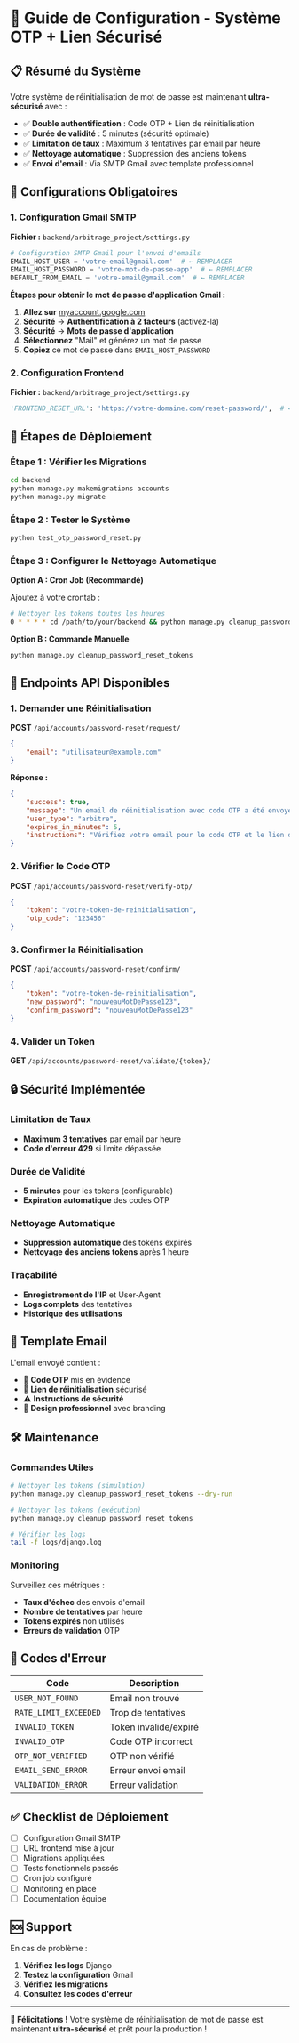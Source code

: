 # 🔐 Guide de Configuration - Système OTP + Lien Sécurisé

## 📋 Résumé du Système

Votre système de réinitialisation de mot de passe est maintenant **ultra-sécurisé** avec :

- ✅ **Double authentification** : Code OTP + Lien de réinitialisation
- ✅ **Durée de validité** : 5 minutes (sécurité optimale)
- ✅ **Limitation de taux** : Maximum 3 tentatives par email par heure
- ✅ **Nettoyage automatique** : Suppression des anciens tokens
- ✅ **Envoi d'email** : Via SMTP Gmail avec template professionnel

## 🔧 Configurations Obligatoires

### 1. Configuration Gmail SMTP

**Fichier :** `backend/arbitrage_project/settings.py`

```python
# Configuration SMTP Gmail pour l'envoi d'emails
EMAIL_HOST_USER = 'votre-email@gmail.com'  # ← REMPLACER
EMAIL_HOST_PASSWORD = 'votre-mot-de-passe-app'  # ← REMPLACER
DEFAULT_FROM_EMAIL = 'votre-email@gmail.com'  # ← REMPLACER
```

**Étapes pour obtenir le mot de passe d'application Gmail :**

1. **Allez sur** [myaccount.google.com](https://myaccount.google.com)
2. **Sécurité** → **Authentification à 2 facteurs** (activez-la)
3. **Sécurité** → **Mots de passe d'application**
4. **Sélectionnez** "Mail" et générez un mot de passe
5. **Copiez** ce mot de passe dans `EMAIL_HOST_PASSWORD`

### 2. Configuration Frontend

**Fichier :** `backend/arbitrage_project/settings.py`

```python
'FRONTEND_RESET_URL': 'https://votre-domaine.com/reset-password/',  # ← REMPLACER
```

## 🚀 Étapes de Déploiement

### Étape 1 : Vérifier les Migrations

```bash
cd backend
python manage.py makemigrations accounts
python manage.py migrate
```

### Étape 2 : Tester le Système

```bash
python test_otp_password_reset.py
```

### Étape 3 : Configurer le Nettoyage Automatique

**Option A : Cron Job (Recommandé)**

Ajoutez à votre crontab :

```bash
# Nettoyer les tokens toutes les heures
0 * * * * cd /path/to/your/backend && python manage.py cleanup_password_reset_tokens
```

**Option B : Commande Manuelle**

```bash
python manage.py cleanup_password_reset_tokens
```

## 📡 Endpoints API Disponibles

### 1. Demander une Réinitialisation

**POST** `/api/accounts/password-reset/request/`

```json
{
    "email": "utilisateur@example.com"
}
```

**Réponse :**
```json
{
    "success": true,
    "message": "Un email de réinitialisation avec code OTP a été envoyé à utilisateur@example.com",
    "user_type": "arbitre",
    "expires_in_minutes": 5,
    "instructions": "Vérifiez votre email pour le code OTP et le lien de réinitialisation"
}
```

### 2. Vérifier le Code OTP

**POST** `/api/accounts/password-reset/verify-otp/`

```json
{
    "token": "votre-token-de-reinitialisation",
    "otp_code": "123456"
}
```

### 3. Confirmer la Réinitialisation

**POST** `/api/accounts/password-reset/confirm/`

```json
{
    "token": "votre-token-de-reinitialisation",
    "new_password": "nouveauMotDePasse123",
    "confirm_password": "nouveauMotDePasse123"
}
```

### 4. Valider un Token

**GET** `/api/accounts/password-reset/validate/{token}/`

## 🔒 Sécurité Implémentée

### Limitation de Taux
- **Maximum 3 tentatives** par email par heure
- **Code d'erreur 429** si limite dépassée

### Durée de Validité
- **5 minutes** pour les tokens (configurable)
- **Expiration automatique** des codes OTP

### Nettoyage Automatique
- **Suppression automatique** des tokens expirés
- **Nettoyage des anciens tokens** après 1 heure

### Traçabilité
- **Enregistrement de l'IP** et User-Agent
- **Logs complets** des tentatives
- **Historique des utilisations**

## 📧 Template Email

L'email envoyé contient :

- 🔐 **Code OTP** mis en évidence
- 🔗 **Lien de réinitialisation** sécurisé
- ⚠️ **Instructions de sécurité**
- 🎨 **Design professionnel** avec branding

## 🛠️ Maintenance

### Commandes Utiles

```bash
# Nettoyer les tokens (simulation)
python manage.py cleanup_password_reset_tokens --dry-run

# Nettoyer les tokens (exécution)
python manage.py cleanup_password_reset_tokens

# Vérifier les logs
tail -f logs/django.log
```

### Monitoring

Surveillez ces métriques :

- **Taux d'échec** des envois d'email
- **Nombre de tentatives** par heure
- **Tokens expirés** non utilisés
- **Erreurs de validation** OTP

## 🚨 Codes d'Erreur

| Code | Description |
|------|-------------|
| `USER_NOT_FOUND` | Email non trouvé |
| `RATE_LIMIT_EXCEEDED` | Trop de tentatives |
| `INVALID_TOKEN` | Token invalide/expiré |
| `INVALID_OTP` | Code OTP incorrect |
| `OTP_NOT_VERIFIED` | OTP non vérifié |
| `EMAIL_SEND_ERROR` | Erreur envoi email |
| `VALIDATION_ERROR` | Erreur validation |

## ✅ Checklist de Déploiement

- [ ] Configuration Gmail SMTP
- [ ] URL frontend mise à jour
- [ ] Migrations appliquées
- [ ] Tests fonctionnels passés
- [ ] Cron job configuré
- [ ] Monitoring en place
- [ ] Documentation équipe

## 🆘 Support

En cas de problème :

1. **Vérifiez les logs** Django
2. **Testez la configuration** Gmail
3. **Vérifiez les migrations**
4. **Consultez les codes d'erreur**

---

**🎉 Félicitations !** Votre système de réinitialisation de mot de passe est maintenant **ultra-sécurisé** et prêt pour la production !












